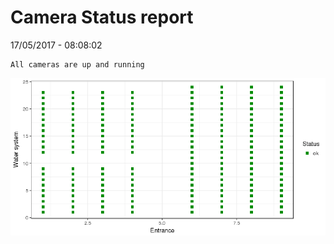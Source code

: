 Camera Status report
================
17/05/2017 - 08:08:02

    All cameras are up and running

![](camreport_files/figure-markdown_github/unnamed-chunk-2-1.png)
